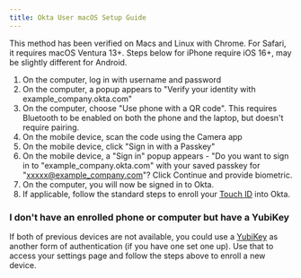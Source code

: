 ```yaml
---
title: Okta User macOS Setup Guide
---
```


<!-- FIXME -->

This method has been verified on Macs and Linux with Chrome. For Safari, it requires macOS Ventura 13+. Steps below for iPhone require iOS 16+, may be slightly different for Android.

1. On the computer, log in with username and password
1. On the computer, a popup appears to "Verify your identity with example_company.okta.com"
1. On the computer, choose "Use phone with a QR code". This requires Bluetooth to be enabled on both the phone and the laptop, but doesn't require pairing.
1. On the mobile device, scan the code using the Camera app
1. On the mobile device, click "Sign in with a Passkey"
1. On the mobile device, a "Sign in" popup appears - "Do you want to sign in to "example_company.okta.com" with your saved passkey for "xxxxx@example_company.com"? Click Continue and provide biometric.
1. On the computer, you will now be signed in to Okta.
1. If applicable, follow the standard steps to enroll your [Touch ID](/handbook/security/corporate/systems/okta/user/touchid) into Okta.

### I don't have an enrolled phone or computer but have a YubiKey

If both of previous devices are not available, you could use a [YubiKey](https://www.yubico.com/products/) as another form of authentication (if you have one set one up). Use that to access your settings page and follow the steps above to enroll a new device.
